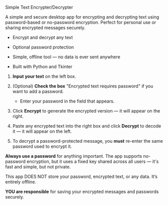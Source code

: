 Simple Text Encrypter/Decrypter

A simple and secure desktop app for encrypting and decrypting text using password-based or no-password encryption. Perfect for personal use or sharing encrypted messages securely.

- Encrypt and decrypt any text

- Optional password protection

- Simple, offline tool — no data is ever sent anywhere

- Built with Python and Tkinter

1. **Input your text** on the left box.

2. (Optional) **Check the box** "Encrypted text requires password" if you want to add a password.

   - Enter your password in the field that appears.

3. Click **Encrypt** to generate the encrypted version — it will appear on the right.

4. Paste any encrypted text into the right box and click **Decrypt** to decode it — it will appear on the left.

5. To decrypt a password-protected message, you **must** re-enter the same password used to encrypt it.

**Always use a password** for anything important. The app supports no-password encryption, but it uses a fixed key shared across all users — it's fast and simple, but not private.

This app DOES NOT store your password, encrypted text, or any data. It’s entirely offline.

**YOU are responsible** for saving your encrypted messages and passwords securely.
